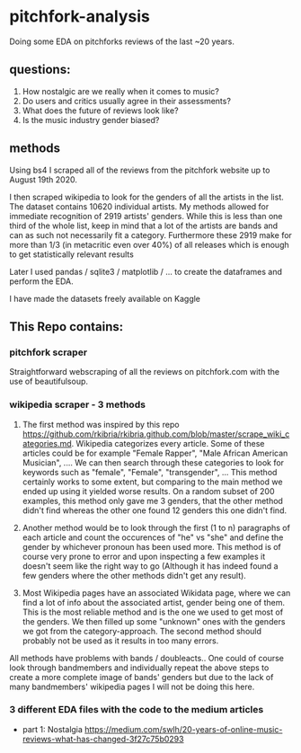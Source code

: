 # pitchfork-analysis
Doing some EDA on pitchforks reviews of the last ~20 years.

## questions:

1. How nostalgic are we really when it comes to music?
2. Do users and critics usually agree in their assessments?
3. What does the future of reviews look like?
4. Is the music industry gender biased?

## methods
Using bs4 I scraped all of the reviews from the pitchfork website up to August 19th 2020.

I then scraped wikipedia to look for the genders of all the artists in the list. The dataset contains 10620 individual artists. 
My methods allowed for immediate recognition of 2919 artists' genders. While this is less than one third of the whole list, keep in mind that a lot of the artists are bands and can as such not necessarily fit a category. Furthermore these 2919 make for more than 1/3 (in metacritic even over 40%) of all releases which is enough to get statistically relevant results

Later I used pandas / sqlite3 / matplotlib / ... to create the dataframes and perform the EDA.

I have made the datasets freely available on Kaggle

## This Repo contains:

### pitchfork scraper

Straightforward webscraping of all the reviews on pitchfork.com with the use of beautifulsoup.

### wikipedia scraper - 3 methods

1. The first method was inspired by this repo https://github.com/rkibria/rkibria.github.com/blob/master/scrape_wiki_categories.md. Wikipedia categorizes every article. Some of these articles could be for example "Female Rapper", "Male African American Musician", ....
We can then search through these categories to look for keywords such as "female", "Female", "transgender", ...
This method certainly works to some extent, but comparing to the main method we ended up using it yielded worse results. On a random subset of 200 examples, this method only gave me 3 genders, that the other method didn't find whereas the other one found 12 genders this one didn't find.

2. Another method would be to look through the first (1 to n) paragraphs of each article and count the occurences of "he" vs "she" and define the gender by whichever pronoun has been used more. This method is of course very prone to error and upon inspecting a few examples it doesn't seem like the right way to go (Although it has indeed found a few genders where the other methods didn't get any result). 

3. Most Wikipedia pages have an associated Wikidata page, where we can find a lot of info about the associated artist, gender being one of them. This is the most reliable method and is the one we used to get most of the genders. We then filled up some "unknown" ones with the genders we got from the category-approach. The second method should probably not be used as it results in too many errors.

All methods have problems with bands / doubleacts.. One could of course look through bandmembers and individually repeat the above steps to create a more complete image of bands' genders but due to the lack of many bandmembers' wikipedia pages I will not be doing this here.

### 3 different EDA files with the code to the medium articles

- part 1: Nostalgia https://medium.com/swlh/20-years-of-online-music-reviews-what-has-changed-3f27c75b0293
